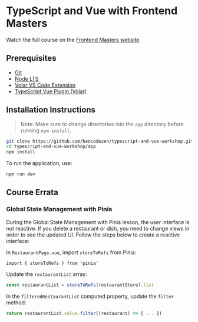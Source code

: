 # TypeScript and Vue with Frontend Masters

Watch the full course on the [Frontend Masters website](https://frontendmasters.com/courses/vue-typescript).

## Prerequisites

- [Git](https://git-scm.com/)
- [Node LTS](https://nodejs.org/en/)
- [Volar VS Code Extension](https://marketplace.visualstudio.com/items?itemName=Vue.volar)
- [TypeScript Vue Plugin (Volar)](https://marketplace.visualstudio.com/items?itemName=Vue.vscode-typescript-vue-plugin)

## Installation Instructions

> Note: Make sure to change directories into the `app` directory before running `npm install`.

```bash
git clone https://github.com/bencodezen/typescript-and-vue-workshop.git
cd typescript-and-vue-workshop/app
npm install
```

To run the application, use:
```bash
npm run dev
```

## Course Errata

### Global State Management with Pinia
During the Global State Management with Pinia lesson, the user interface is not reactive. If you delete a restaurant or dish, you need to change views in order to see the updated UI. Follow the steps below to create a reactive interface:

In `RestaurantPage.vue`, import `storeToRefs` from Pinia:

```javscript
import { storeToRefs } from 'pinia'
```

Update the `restaurantList` array:

```javascript
const restaurantList = storeToRefs(restaurantStore).list
```

In the `filteredRestaurantList` computed property, update the `filter` method:
```javascript
return restaurantList.value.filter((restaurant) => { ... })
```

